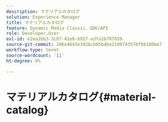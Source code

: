 ```yaml
---
description: マテリアルカタログ
solution: Experience Manager
title: マテリアルカタログ
feature: Dynamic Media Classic、SDK/API
role: Developer,User
exl-id: e2ea1bb3-3c87-41e8-b927-a3fa1b787859
source-git-commit: 206e4643e3926cb85b4be2189743578f88180be7
workflow-type: tm+mt
source-wordcount: '11'
ht-degree: 0%

---
```


# マテリアルカタログ{#material-catalog}

